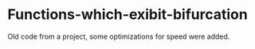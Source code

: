 # Functions-which-exibit-bifurcation
Old code from a project, some optimizations for speed were added.
